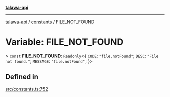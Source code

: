 [**talawa-api**](../../README.md)

***

[talawa-api](../../modules.md) / [constants](../README.md) / FILE\_NOT\_FOUND

# Variable: FILE\_NOT\_FOUND

\> `const` **FILE\_NOT\_FOUND**: `Readonly`\<\{ `CODE`: `"file.notFound"`; `DESC`: `"File not found."`; `MESSAGE`: `"file.notFound"`; \}\>

## Defined in

[src/constants.ts:752](https://github.com/PalisadoesFoundation/talawa-api/blob/3a5276aff43f5de4f7fab3ec9683a420dcdc7a06/src/constants.ts#L752)
